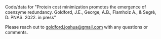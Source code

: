 # 
Code/data for "Protein cost minimization promotes the emergence of coenzyme redundancy. Goldford, J.E., George, A.B., Flamholz A., & Segrè, D. PNAS. 2022. in press"

Please reach out to goldford.joshua@gmail.com with any questions or comments.